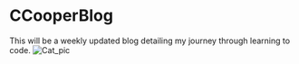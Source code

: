 # CCooperBlog
This will be a weekly updated blog detailing my journey through learning to code.
![Cat_pic](https://user-images.githubusercontent.com/98066630/151552567-6b60d457-5599-43a7-a76b-ba1757799587.JPG)
